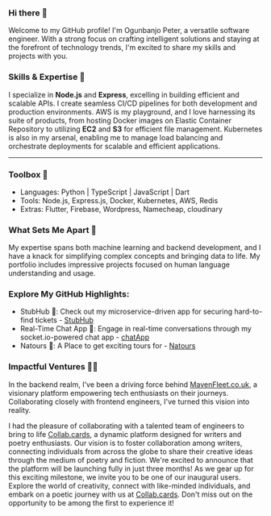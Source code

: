 ### Hi there 👋

Welcome to my GitHub profile! I'm Ogunbanjo Peter, a versatile software engineer. With a strong focus on crafting intelligent solutions and staying at the forefront of technology trends, I'm excited to share my skills and projects with you.
### Skills & Expertise 🚀
I specialize in **Node.js**  and **Express**, excelling in building efficient and scalable APIs. I create seamless CI/CD pipelines for both development and production environments. AWS is my playground, and I love harnessing its suite of products, from hosting Docker images on Elastic Container Repository to utilizing **EC2** and **S3** for efficient file management. Kubernetes is also in my arsenal, enabling me to manage load balancing and orchestrate deployments for scalable and efficient applications.
_______________________________________________________________________________________________________________________________________________________________________________________________________________________
### Toolbox 🧰
- Languages: Python | TypeScript | JavaScript | Dart
-  Tools: Node.js, Express.js, Docker, Kubernetes, AWS, Redis
- Extras: Flutter, Firebase, Wordpress, Namecheap, cloudinary

### What Sets Me Apart 💪
My expertise spans both machine learning and backend development, and I have a knack for simplifying complex concepts and bringing data to life. My portfolio includes impressive projects focused on human language understanding and usage.

### Explore My GitHub Highlights:
- StubHub 🎫: Check out my microservice-driven app for securing hard-to-find tickets - [StubHub](https://github.com/Perosky168/stubHub-clone)
- Real-Time Chat App 💬: Engage in real-time conversations through my socket.io-powered chat app - [chatApp](https://github.com/Perosky168/chat-app-api)
- Natours 🏢: A Place to get exciting tours for - [Natours](https://github.com/Perosky168/natours) 

### Impactful Ventures 👨‍💻
In the backend realm, I've been a driving force behind [MavenFleet.co.uk](https://mavenfleet.co.uk), a visionary platform empowering tech enthusiasts on their journeys. Collaborating closely with frontend engineers, I've turned this vision into reality.

I had the pleasure of collaborating with a talented team of engineers to bring to life [Collab.cards](https://collab.cards), a dynamic platform designed for writers and poetry enthusiasts. Our vision is to foster collaboration among writers, connecting individuals from across the globe to share their creative ideas through the medium of poetry and fiction. We're excited to announce that the platform will be launching fully in just three months! As we gear up for this exciting milestone, we invite you to be one of our inaugural users. Explore the world of creativity, connect with like-minded individuals, and embark on a poetic journey with us at [Collab.cards](https://collab.cards). Don't miss out on the opportunity to be among the first to experience it!

